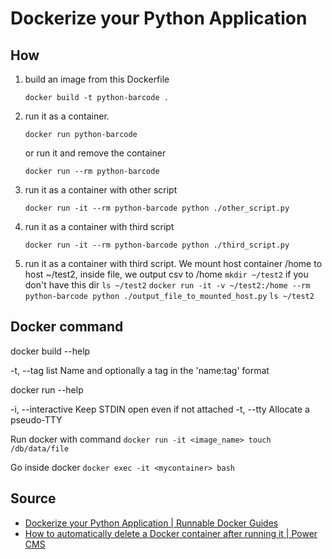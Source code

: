 

# Dockerize your Python Application

## How
1. build an image from this Dockerfile

    `docker build -t python-barcode .`
2. run it as a container.

    `docker run python-barcode`

    or  run it and remove the container

    `docker run --rm python-barcode`

3. run it as a container with other script

    `docker run -it --rm python-barcode python ./other_script.py`

4. run it as a container with third script

    `docker run -it --rm python-barcode python ./third_script.py`

5. run it as a container with third script. We mount host container /home to host ~/test2, inside file, we output csv to /home
    `mkdir ~/test2` if you don't have this dir
    `ls ~/test2`
    `docker run -it -v ~/test2:/home --rm python-barcode python ./output_file_to_mounted_host.py`
    `ls ~/test2`

## Docker command
docker build --help

  -t, --tag list                Name and optionally a tag in the 'name:tag' format

docker run --help

-i, --interactive                    Keep STDIN open even if not attached
-t, --tty                            Allocate a pseudo-TTY

Run docker with command
`docker run -it <image_name> touch /db/data/file`

Go inside docker
`docker exec -it <mycontainer> bash`


## Source
- [Dockerize your Python Application | Runnable Docker Guides](https://runnable.com/docker/python/dockerize-your-python-application)
- [How to automatically delete a Docker container after running it | Power CMS](https://www.powercms.in/blog/how-automatically-delete-docker-container-after-running-it)


